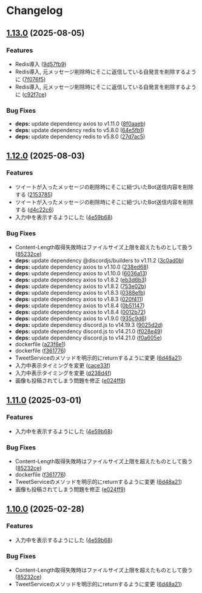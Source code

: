 # Changelog

## [1.13.0](https://github.com/t1nyb0x/discord-twitter-embed-rx/compare/v1.12.0...v1.13.0) (2025-08-05)


### Features

* Redis導入 ([9d57fb9](https://github.com/t1nyb0x/discord-twitter-embed-rx/commit/9d57fb9dc0278ba4ad19d160dd36d31c1107b8a6))
* Redis導入, 元メッセージ削除時にそこに返信している自発言を削除するように ([7f076f5](https://github.com/t1nyb0x/discord-twitter-embed-rx/commit/7f076f52ebf43599678bf27913c71873392f123c))
* Redis導入, 元メッセージ削除時にそこに返信している自発言を削除するように ([c92f7ce](https://github.com/t1nyb0x/discord-twitter-embed-rx/commit/c92f7ce638f70f2056b6fd7e1c6ca6ad20a202da))


### Bug Fixes

* **deps:** update dependency axios to v1.11.0 ([8f0aaeb](https://github.com/t1nyb0x/discord-twitter-embed-rx/commit/8f0aaeb6dbfe6f91486089b726946c8350da4251))
* **deps:** update dependency redis to v5.8.0 ([64e5fb1](https://github.com/t1nyb0x/discord-twitter-embed-rx/commit/64e5fb13f8e1702b09771535890bb8bd50e9e6a1))
* **deps:** update dependency redis to v5.8.0 ([27d7ac5](https://github.com/t1nyb0x/discord-twitter-embed-rx/commit/27d7ac5a20538f4fc30d6064e0b72346edcfa5d9))

## [1.12.0](https://github.com/t1nyb0x/discord-twitter-embed-rx/compare/v1.11.0...v1.12.0) (2025-08-03)


### Features

* ツイートが入ったメッセージの削除時にそこに紐づいたBot送信内容を削除する ([2153785](https://github.com/t1nyb0x/discord-twitter-embed-rx/commit/2153785fb284dacf5e803253e3fc09fefda367a5))
* ツイートが入ったメッセージの削除時にそこに紐づいたBot送信内容を削除する ([d4c22c6](https://github.com/t1nyb0x/discord-twitter-embed-rx/commit/d4c22c6d7a758ee4384364ef1c76de30d0fddf3c))
* 入力中を表示するようにした ([4e59b68](https://github.com/t1nyb0x/discord-twitter-embed-rx/commit/4e59b68a80bf72a903244c717fdae1652d975178))


### Bug Fixes

* Content-Length取得失敗時はファイルサイズ上限を超えたものとして扱う ([85232ce](https://github.com/t1nyb0x/discord-twitter-embed-rx/commit/85232ce401727f6ea16bd919c3d58b86283f3c0f))
* **deps:** update dependency @discordjs/builders to v1.11.2 ([3c0ad0b](https://github.com/t1nyb0x/discord-twitter-embed-rx/commit/3c0ad0b55cff281c282d2f96dd3e75e922a8284e))
* **deps:** update dependency axios to v1.10.0 ([238ed68](https://github.com/t1nyb0x/discord-twitter-embed-rx/commit/238ed68231fb0eb5f2bdc737f08cb1d7c0239b9c))
* **deps:** update dependency axios to v1.10.0 ([6036a13](https://github.com/t1nyb0x/discord-twitter-embed-rx/commit/6036a13a1d0cf3ef10f40f90ff335860c47634df))
* **deps:** update dependency axios to v1.8.2 ([eb3d6b3](https://github.com/t1nyb0x/discord-twitter-embed-rx/commit/eb3d6b32736a508a36eec43f3aa65ffaf0836f3b))
* **deps:** update dependency axios to v1.8.2 ([753e02b](https://github.com/t1nyb0x/discord-twitter-embed-rx/commit/753e02b8e4d4f0d29e73ffbca7c3a7cdfbd4f4b9))
* **deps:** update dependency axios to v1.8.3 ([0388efb](https://github.com/t1nyb0x/discord-twitter-embed-rx/commit/0388efb3df9939ab1ac4e6ddae633130c52bb3c6))
* **deps:** update dependency axios to v1.8.3 ([020f411](https://github.com/t1nyb0x/discord-twitter-embed-rx/commit/020f41172b12a58cd9b7c4aaad2383eba194de11))
* **deps:** update dependency axios to v1.8.4 ([0b51147](https://github.com/t1nyb0x/discord-twitter-embed-rx/commit/0b5114743d154ca4ddc8d59d3f442ee66741f38c))
* **deps:** update dependency axios to v1.8.4 ([0012b72](https://github.com/t1nyb0x/discord-twitter-embed-rx/commit/0012b722ff001488a83d24e6d9f1618dc4f23a59))
* **deps:** update dependency axios to v1.9.0 ([935c9d6](https://github.com/t1nyb0x/discord-twitter-embed-rx/commit/935c9d6480df4b76b034d371841556bee724232a))
* **deps:** update dependency discord.js to v14.19.3 ([9025d2d](https://github.com/t1nyb0x/discord-twitter-embed-rx/commit/9025d2d8489f0f51d19c955c131cbbaa6e0bed4d))
* **deps:** update dependency discord.js to v14.21.0 ([f028e49](https://github.com/t1nyb0x/discord-twitter-embed-rx/commit/f028e499ce0f86e39f22c6b0effdfb7937204566))
* **deps:** update dependency discord.js to v14.21.0 ([f0a605e](https://github.com/t1nyb0x/discord-twitter-embed-rx/commit/f0a605e3662d4b2c1c5b0ac540fbf82328ae3923))
* dockerfile ([a23f6e1](https://github.com/t1nyb0x/discord-twitter-embed-rx/commit/a23f6e1eaf77d7eb107cd734e5f45ba78758cffc))
* dockerfile ([f361776](https://github.com/t1nyb0x/discord-twitter-embed-rx/commit/f361776314fbb800db533369177bbeab3bc22061))
* TweetServiceのメソッドを明示的にreturnするように変更 ([6d48a21](https://github.com/t1nyb0x/discord-twitter-embed-rx/commit/6d48a21c5ab8bdef10caa8428c0bd0c8984d1292))
* 入力中表示タイミングを変更 ([cace33f](https://github.com/t1nyb0x/discord-twitter-embed-rx/commit/cace33f8aa3fd4290bd161757811ceb75fba5af5))
* 入力中表示タイミングを変更 ([d238d4f](https://github.com/t1nyb0x/discord-twitter-embed-rx/commit/d238d4f6dbffe3544d214189d20333f6bc093efc))
* 画像も投稿されてしまう問題を修正 ([e024ff9](https://github.com/t1nyb0x/discord-twitter-embed-rx/commit/e024ff91ba690cb4d4445b8fadd4ee99d4b97d2f))

## [1.11.0](https://github.com/t1nyb0x/discord-twitter-embed-rx/compare/v1.10.0...v1.11.0) (2025-03-01)


### Features

* 入力中を表示するようにした ([4e59b68](https://github.com/t1nyb0x/discord-twitter-embed-rx/commit/4e59b68a80bf72a903244c717fdae1652d975178))


### Bug Fixes

* Content-Length取得失敗時はファイルサイズ上限を超えたものとして扱う ([85232ce](https://github.com/t1nyb0x/discord-twitter-embed-rx/commit/85232ce401727f6ea16bd919c3d58b86283f3c0f))
* dockerfile ([f361776](https://github.com/t1nyb0x/discord-twitter-embed-rx/commit/f361776314fbb800db533369177bbeab3bc22061))
* TweetServiceのメソッドを明示的にreturnするように変更 ([6d48a21](https://github.com/t1nyb0x/discord-twitter-embed-rx/commit/6d48a21c5ab8bdef10caa8428c0bd0c8984d1292))
* 画像も投稿されてしまう問題を修正 ([e024ff9](https://github.com/t1nyb0x/discord-twitter-embed-rx/commit/e024ff91ba690cb4d4445b8fadd4ee99d4b97d2f))

## [1.10.0](https://github.com/t1nyb0x/discord-twitter-embed-rx/compare/v1.9.3...v1.10.0) (2025-02-28)


### Features

* 入力中を表示するようにした ([4e59b68](https://github.com/t1nyb0x/discord-twitter-embed-rx/commit/4e59b68a80bf72a903244c717fdae1652d975178))


### Bug Fixes

* Content-Length取得失敗時はファイルサイズ上限を超えたものとして扱う ([85232ce](https://github.com/t1nyb0x/discord-twitter-embed-rx/commit/85232ce401727f6ea16bd919c3d58b86283f3c0f))
* TweetServiceのメソッドを明示的にreturnするように変更 ([6d48a21](https://github.com/t1nyb0x/discord-twitter-embed-rx/commit/6d48a21c5ab8bdef10caa8428c0bd0c8984d1292))
